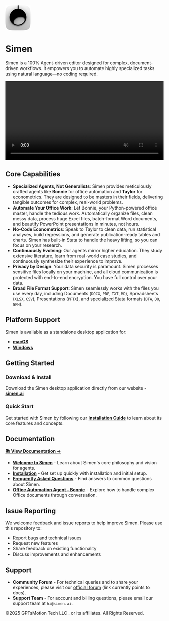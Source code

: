 <div align="left">
  <img src="assets/icon.png" alt="Simen" width="80" height="80">
  
  # Simen
  
  Simen is a 100% Agent-driven editor designed for complex, document-driven workflows. It empowers you to automate highly specialized tasks using natural language—no coding required.
  
  <video src="https://github.com/user-attachments/assets/81730ea2-fcfc-4fa5-bbb3-0307046db8ad" autoplay loop muted playsinline width="100%"></video>
  
</div>

## Core Capabilities

- **Specialized Agents, Not Generalists**: Simen provides meticulously crafted agents like **Bonnie** for office automation and **Taylor** for econometrics. They are designed to be masters in their fields, delivering tangible outcomes for complex, real-world problems.
- **Automate Your Office Work**: Let Bonnie, your Python-powered office master, handle the tedious work. Automatically organize files, clean messy data, process huge Excel files, batch-format Word documents, and beautify PowerPoint presentations in minutes, not hours.
- **No-Code Econometrics**: Speak to Taylor to clean data, run statistical analyses, build regressions, and generate publication-ready tables and charts. Simen has built-in Stata to handle the heavy lifting, so you can focus on your research.
- **Continuously Evolving**: Our agents mirror higher education. They study extensive literature, learn from real-world case studies, and continuously synthesize their experience to improve.
- **Privacy by Design**: Your data security is paramount. Simen processes sensitive files locally on your machine, and all cloud communication is protected with end-to-end encryption. You have full control over your data.
- **Broad File Format Support**: Simen seamlessly works with the files you use every day, including Documents (`DOCX`, `PDF`, `TXT`, `MD`), Spreadsheets (`XLSX`, `CSV`), Presentations (`PPTX`), and specialized Stata formats (`DTA`, `DO`, `GPH`).

## Platform Support

Simen is available as a standalone desktop application for:
- **[macOS](https://case.simen.ai/en/downloads)**
- **[Windows](https://case.simen.ai/en/downloads)** 

## Getting Started

### Download & Install
Download the Simen desktop application directly from our website - **[simen.ai](https://simen.ai)**

### Quick Start
Get started with Simen by following our **[Installation Guide](https://case.simen.ai/en/installation)** to learn about its core features and concepts.

## Documentation

**[📚 View Documentation →](https://case.simen.ai/en/welcome)**

- **[Welcome to Simen](https://case.simen.ai/en/welcome)** - Learn about Simen's core philosophy and vision for agents.
- **[Installation](https://case.simen.ai/en/installation)** - Get set up quickly with installation and initial setup.
- **[Frequently Asked Questions](https://case.simen.ai/en/faq)** - Find answers to common questions about Simen.
- **[Office Automation Agent - Bonnie](https://case.simen.ai/en/bonnie/introduct)** - Explore how to handle complex Office documents through conversation.

## Issue Reporting
We welcome feedback and issue reports to help improve Simen. Please use this repository to:
- Report bugs and technical issues
- Request new features
- Share feedback on existing functionality
- Discuss improvements and enhancements

## Support
- **Community Forum** - For technical queries and to share your experiences, please visit our [official forum](https://case.simen.ai/en/welcome) (link currently points to docs).
- **Support Team** - For account and billing questions, please email our support team at `hi@simen.ai`.


©2025 GPTsMotion Tech LLC . or its affiliates. All Rights Reserved.
